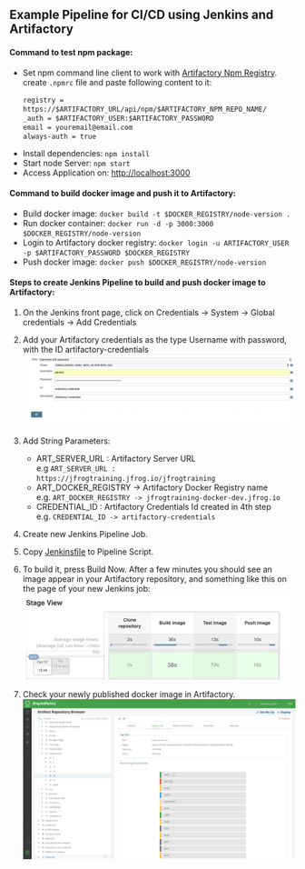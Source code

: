 ## Example Pipeline for CI/CD using Jenkins and Artifactory

#### Command to test npm package:

* Set npm command line client to work with [Artifactory Npm Registry](https://www.jfrog.com/confluence/display/RTF/Npm+Registry).<br>
    create `.npmrc` file and paste following content to it:
    ```
    registry = https://$ARTIFACTORY_URL/api/npm/$ARTIFACTORY_NPM_REPO_NAME/
    _auth = $ARTIFACTORY_USER:$ARTIFACTORY_PASSWORD
    email = youremail@email.com
    always-auth = true
    
    ```
* Install dependencies: `npm install` <Br>
* Start node Server: `npm start` <Br>
* Access Application on: [http://localhost:3000](http://localhost:3000)

#### Command to build docker image and push it to Artifactory:

*   Build docker image: ```docker build -t $DOCKER_REGISTRY/node-version .```<Br>
*   Run docker container: ```docker run -d -p 3000:3000 $DOCKER_REGISTRY/node-version```<Br>
*   Login to Artifactory docker registry: ```docker login -u ARTIFACTORY_USER -p $ARTIFACTORY_PASSWORD $DOCKER_REGISTRY```<Br>
*   Push docker image: ```docker push $DOCKER_REGISTRY/node-version```

#### Steps to create Jenkins Pipeline to build and push docker image to Artifactory:

1.  On the Jenkins front page, click on Credentials -> System -> Global credentials -> Add Credentials 
2.  Add your Artifactory credentials as the type Username with password, with the ID artifactory-credentials
![Add Credential](images/Add_Credentials.png)

3.  Add String Parameters:
    *   ART_SERVER_URL : Artifactory Server URL<Br>
		e.g `ART_SERVER_URL : https://jfrogtraining.jfrog.io/jfrogtraining`
    *   ART_DOCKER_REGISTRY -> Artifactory Docker Registry name<Br>
		e.g.  `ART_DOCKER_REGISTRY -> jfrogtraining-docker-dev.jfrog.io`
    *   CREDENTIAL_ID : Artifactory Credentials Id created in 4th step<Br>
	    e.g. `CREDENTIAL_ID -> artifactory-credentials`
4.  Create new Jenkins Pipeline Job.
5.  Copy [Jenkinsfile](Jenkinsfile) to Pipeline Script.
6.  To build it, press Build Now. After a few minutes you should see an image appear in your Artifactory repository, and something like this on the page of your new Jenkins job:
![Build View](images/Build_View.png)

7.  Check your newly published docker image in Artifactory.
![Artifactory UI](images/Artifactory_UI.png)
